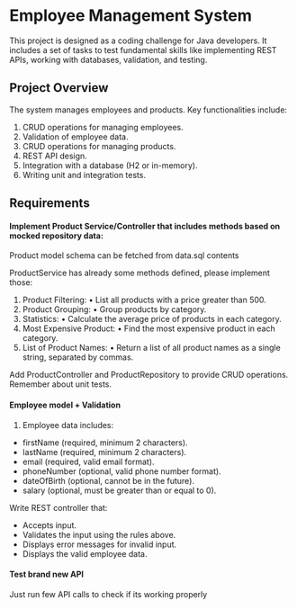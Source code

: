# Employee Management System

This project is designed as a coding challenge for Java developers. It includes a set of tasks to test fundamental skills like implementing REST APIs, working with databases, validation, and testing.

## Project Overview

The system manages employees and products. Key functionalities include:
1.	CRUD operations for managing employees.
2.	Validation of employee data.
3.	CRUD operations for managing products.
4.	REST API design.
5.	Integration with a database (H2 or in-memory).
6.	Writing unit and integration tests.

## Requirements

#### Implement Product Service/Controller that includes methods based on mocked repository data:

Product model schema can be fetched from data.sql contents

ProductService has already some methods defined, please implement those:
1.	Product Filtering:
      •	List all products with a price greater than 500.
2.	Product Grouping:
      •	Group products by category.
3.	Statistics:
      •	Calculate the average price of products in each category.
4.	Most Expensive Product:
      •	Find the most expensive product in each category.
5.	List of Product Names:
      •	Return a list of all product names as a single string, separated by commas.

Add ProductController and ProductRepository to provide CRUD operations. Remember about unit tests. 

#### Employee model + Validation

1.	Employee data includes:
- firstName (required, minimum 2 characters).
- lastName (required, minimum 2 characters).
- email (required, valid email format).
- phoneNumber (optional, valid phone number format).
- dateOfBirth (optional, cannot be in the future).
- salary (optional, must be greater than or equal to 0).

Write REST controller that:
- Accepts input.
- Validates the input using the rules above.
- Displays error messages for invalid input.
- Displays the valid employee data.

#### Test brand new API

Just run few API calls to check if its working properly
